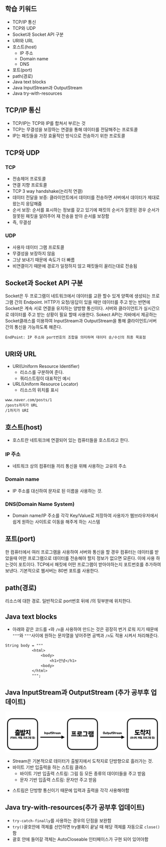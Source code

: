 ## 학습 키워드

- TCP/IP 통신
- TCP와 UDP
- Socket과 Socket API 구분
- URI와 URL
- 호스트(host)
  - IP 주소
  - Domain name
  - DNS
- 포트(port)
- path(경로)
- Java text blocks
- Java InputStream과 OutputStream
- Java try-with-resources

## TCP/IP 통신

- TCP/IP는 TCP와 IP를 합쳐서 부르는 것
- TCP는 무결성을 보장하는 연결을 통해 데이터를 전달해주는 프로토콜
- IP는 패킷들을 가장 효율적인 방식으로 전송하기 위한 프로토콜

## TCP와 UDP

### TCP

- 전송제어 프로토콜
- 연결 지향 프로토콜
- TCP 3 way handshake(논리적 연결)
- 데이터 전달을 보증: 클라이언트에서 데이터를 전송하면 서버에서 데이터가 제대로 왔는지 응답해줌
- 순서 보장: 순서를 표시하는 정보를 갖고 있기에 패킷의 순서가 잘못된 경우 순서가 잘못된 패킷을 알려주어 재 전송을 받아 순서를 보장함
- 즉, 무결성

### UDP

- 사용자 데이터 그램 프로토콜
- 무결성을 보장하지 않음
- 그냥 보내기 때문에 속도가 더 빠름
- 비연결이기 때문에 경로가 일정하지 않고 패킷들이 꼴리는대로 전송됨

## Socket과 Socket API 구분

Socket은 두 프로그램이 네트워크에서 데이터를 교환 할수 있게 양쪽에 생성되는 프로그램 간의 Endpoint. HTTP가 요청/응답이 있을 때만 데이터를 주고 받는 반면에 Socket은 계속 서로 연결을 유지하는 양방향 통신이다. 서버와 클라이언트가 실시간으로 데이터를 주고 받는 상황이 필요 할때 사용한다.
Sokect API는 자바에서 제공하는 Socket클래스를 이용하여 InputStream과 OutputStream을 통해 클라이언트/서버 간의 통신을 가능하도록 해준다.

```
EndPoint: IP 주소와 port번호의 조합을 의미하며 데이터 송/수신의 최종 목표점
```

## URI와 URL

- URI(Uniform Resource Identifier)
  - 리소스를 구분하여 준다.
  - 쿼리스트링이 대표적인 예시
- URL(Uniform Resource Locator)
  - 리소스의 위치를 표시

```
www.naver.com/posts/1
/posts까지가 URL
/1까지가 URI
```

## 호스트(host)

- 호스트란 네트워크에 연결되어 있는 컴퓨터들을 호스트라고 한다.

### IP 주소

- 네트워크 상의 컴퓨터들 끼리 통신을 위해 사용하는 고유의 주소

### Domain name

- IP 주소를 대신하여 문자로 된 이름을 사용하는 것.

### DNS(Domain Name System)

- Domain name/IP 주소를 각각 Key/Value로 저장하여 사용자가 웹브라우저에서 쉽게 원하는 사이트로 이동을 해주게 하는 시스템

## 포트(port)

한 컴퓨터에서 여러 프로그램을 사용하여 서버와 통신을 할 경우 컴퓨터는 데이터를 받았을때 어떤 프로그램으로 데이터를 전송해야 할지 정보가 없으면 모른다. 이에 사용 하는것이 포트이다. TCP에서 패킷에 어떤 프로그램이 받아야하는지 포트번호를 추가하여 보낸다.
기본적으로 웹서버는 80번 포트를 사용한다.

## path(경로)

리소스에 대한 경로. 일반적으로 port번호 뒤에 /의 뒷부분에 위치한다.

## Java text blocks

- 아래와 같은 코드를 `+`와 `/n`을 사용하여 만드는 것은 굉장히 번거 로워 지기 때문에 `"""`와 `"""`사이에 원하는 문자열을 넣어주면 공백과 `/n`도 적용 시켜서 처리해준다.

```
String body = """
            <html>
                <body>
                    <h1>안녕</h1>
                <body>
            </html>
            """;
```

## Java InputStream과 OutputStream (추가 공부후 업데이트)

![까먹https://hudi.blog/java-inputstream-outputstream/음](/week1//image/input%3Aoutputstream.png)

- Stream은 기본적으로 데이터가 출발지에서 도착지로 단방향으로 흘러가는 것.
- 바이트 기반 입출력을 하는 스트림 클래스
  - 바이트 기반 입출력 스트림: 그림 등 모든 종류의 데이터들을 주고 받음
  - 문자 기반 입출력 스트림: 문자만 주고 받음

* 스트림은 단방향 통신이기 때문에 입력과 출력을 각각 사용해야함

## Java try-with-resources(추가 공부후 업데이트)

- `try-catch-finally`를 사용하는 경우의 단점을 보완함
- `try()`괄호안에 객체를 선언하면 try블록이 끝날 때 해당 객체를 자동으로 `close()` 함
- 괄호 안에 들어갈 객체는 AutoCloseable 인터페이스가 구현 되어 있어야함
